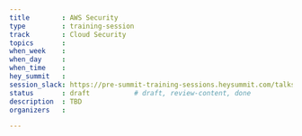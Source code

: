 ```yaml
---
title        : AWS Security
type         : training-session
track        : Cloud Security
topics       : 
when_week    : 
when_day     : 
when_time    : 
hey_summit   :
session_slack: https://pre-summit-training-sessions.heysummit.com/talks/cloud-security-101/
status       : draft           # draft, review-content, done
description  : TBD
organizers   : 

---
```


<!--(add intro)

## WHY

(...)

## What

(...)

## Outcomes

(...)

## References

(...)


## Previous-->
